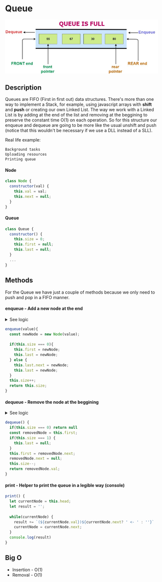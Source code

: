 # Queue

<img src="https://github.com/keff6/javascript-training/blob/master/data-structures/images/QUEUE.png?raw=true" width="500">

## Description

Queues are FIFO (First in first out) data structures. There's more than one way to implement a Stack, for example, using javascript arrays with **shift** and **push** or creating our own Linked List. The way we work with a Linked List is by adding at the end of the list and removing at the beggining to preserve the constant time O(1) on each operation. So for this structure our enqueue and dequeue are going to be more like the usual unshift and push (notice that this wouldn't be necessary if we use a DLL instead of a SLL).

Real life example:
```
Background tasks
Uploading resources
Printing queue
```

#### Node
```javascript
class Node {
  constructor(val) {
    this.val = val;
    this.next = null;
  }
}
```
#### Queue
```javascript
class Queue {
  constructor() {
    this.size = 0;
    this.first = null;
    this.last = null;
  }
  ...
}
```

## Methods

For the Queue we have just a couple of methods because we only need to push and pop in a FIFO manner.

#### enqueue - Add a new node at the end

<details>
  <summary>See logic</summary>
  
  * Function should accept a value
  * Create a new Node using the value
  * If stack is empty make new node first and last
  * else, set the last next to point to new node
  * set new node as queue last
  * Increase stack size
  * Return size
</details>

```javascript
enqueue(value){
  const newNode = new Node(value);
    
  if(this.size === 0){
    this.first = newNode;
    this.last = newNode;
  } else {
    this.last.next = newNode;
    this.last = newNode;
  }
  this.size++;
  return this.size;
}
```

#### dequeue - Remove the node at the beggining

<details>
  <summary>See logic</summary>
  
  * If the queue is empty return null
  * Save the current first in a variable
  * If the length is 1 set last to null
  * set current first next to be the first
  * Set the last prev node next to null
  * set current first next to null
  * Decrement queue length
  * Return the value of the node removed
</details>

```javascript
dequeue() {
  if(this.size === 0) return null
  const removedNode = this.first;
  if(this.size === 1) {
    this.last = null;
  } 
  this.first = removedNode.next;
  removedNode.next = null;
  this.size--;
  return removedNode.val;
}
```

#### print - Helper to print the queue in a legible way (console)
```javascript
print() {
  let currentNode = this.head;
  let result = '';

  while(currentNode) {
    result += `(${currentNode.val})${currentNode.next? ' <- ' : ''}`
    currentNode = currentNode.next;
  }
  console.log(result)
}
```

## Big O

* Insertion - O(1)
* Removal - O(1)